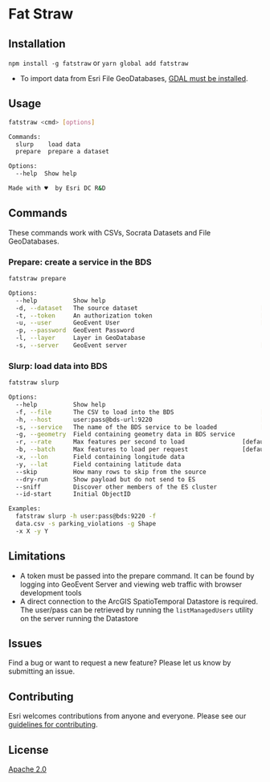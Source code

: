# Fat Straw

## Installation
`npm install -g fatstraw`
or
`yarn global add fatstraw`

- To import data from Esri File GeoDatabases, [GDAL must be installed](http://trac.osgeo.org/gdal/wiki/DownloadingGdalBinaries).

## Usage
```sh
fatstraw <cmd> [options]

Commands:
  slurp    load data
  prepare  prepare a dataset

Options:
  --help  Show help                                                    [boolean]

Made with ♥️  by Esri DC R&D
```

## Commands

These commands work with CSVs, Socrata Datasets and File GeoDatabases.

### Prepare: create a service in the BDS
```sh
fatstraw prepare

Options:
  --help          Show help                                            [boolean]
  -d, --dataset   The source dataset                                  [required]
  -t, --token     An authorization token                              [required]
  -u, --user      GeoEvent User                                       [required]
  -p, --password  GeoEvent Password
  -l, --layer     Layer in GeoDatabase
  -s, --server    GeoEvent server                                     [required]
```

### Slurp: load data into BDS

```sh
fatstraw slurp

Options:
  --help          Show help                                            [boolean]
  -f, --file      The CSV to load into the BDS                        [required]
  -h, --host      user:pass@bds-url:9220                              [required]
  -s, --service   The name of the BDS service to be loaded            [required]
  -g, --geometry  Field containing geometry data in BDS service
  -r, --rate      Max features per second to load                [default: 1000]
  -b, --batch     Max features to load per request               [default: 1000]
  -x, --lon       Field containing longitude data
  -y, --lat       Field containing latitude data
  --skip          How many rows to skip from the source
  --dry-run       Show payload but do not send to ES
  --sniff         Discover other members of the ES cluster
  --id-start      Initial ObjectID

Examples:
  fatstraw slurp -h user:pass@bds:9220 -f
  data.csv -s parking_violations -g Shape
  -x X -y Y
```

## Limitations
- A token must be passed into the prepare command. It can be found by logging into GeoEvent Server and viewing web traffic with browser development tools
- A direct connection to the ArcGIS SpatioTemporal Datastore is required. The user/pass can be retrieved by running the `listManagedUsers` utility on the server running the Datastore

## Issues

Find a bug or want to request a new feature? Please let us know by submitting an issue.

## Contributing

Esri welcomes contributions from anyone and everyone. Please see our [guidelines for contributing](https://github.com/esri/contributing).

## License

[Apache 2.0](LICENSE)
